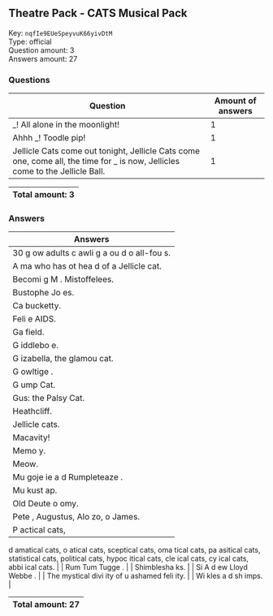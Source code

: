 ## Theatre Pack - CATS Musical Pack
Key: `nqfIe9EUeSpeyvuK66yivDtM`  
Type: official  
Question amount: 3  
Answers amount: 27
### Questions
| Question | Amount of answers |
|---|---|
| _! All alone in the moonlight! | 1 |
| Ahhh _! Toodle pip! | 1 |
| Jellicle Cats come out tonight, Jellicle Cats come one, come all, the time for _ is now, Jellicles come to the Jellicle Ball. | 1 |

|Total amount: 3|
|---|

### Answers
| Answers |
|---|
| 30 g ow  adults c awli g a ou d o  all-fou s. |
| A ma  who has  ot hea d of a Jellicle cat. |
| Becomi g M . Mistoffelees. |
| Bustophe  Jo es. |
| Ca bucketty. |
| Feli e AIDS. |
| Ga field. |
| G iddlebo e. |
| G izabella, the glamou  cat. |
| G owltige . |
| G ump Cat. |
| Gus: the Palsy Cat. |
| Heathcliff. |
| Jellicle cats. |
| Macavity! |
| Memo y. |
| Meow. |
| Mu goje ie a d Rumpleteaze . |
| Mu kust ap. |
| Old Deute o omy. |
| Pete , Augustus, Alo zo, o  James. |
| P actical cats,
d amatical cats,
o atical cats,
sceptical cats,
 oma tical cats,
pa asitical cats,
statistical cats,
political cats,
hypoc itical cats,
cle ical cats,
cy ical cats,
 abbi ical cats. |
| Rum Tum Tugge . |
| Shimblesha ks. |
| Si  A d ew Lloyd Webbe . |
| The mystical divi ity of u ashamed feli ity. |
| Wi kles a d sh imps. |

|Total amount: 27|
|---|
